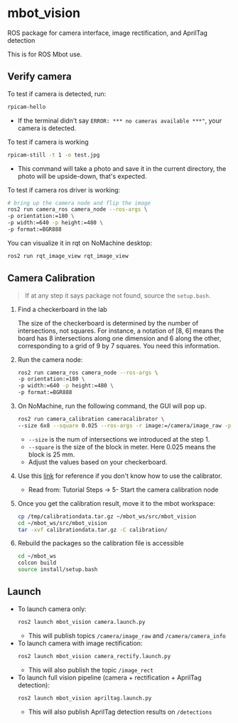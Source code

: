 # mbot_vision
ROS package for camera interface, image rectification, and AprilTag detection

This is for ROS Mbot use.

## Verify camera
To test if camera is detected, run:
```bash
rpicam-hello
```
- If the terminal didn't say `ERROR: *** no cameras available ***"`, your camera is detected.

To test if camera is working
```bash
rpicam-still -t 1 -o test.jpg
```
- This command will take a photo and save it in the current directory, the photo will be upside-down, that's expected.

To test if camera ros driver is working:
```bash
# bring up the camera node and flip the image
ros2 run camera_ros camera_node --ros-args \
-p orientation:=180 \
-p width:=640 -p height:=480 \
-p format:=BGR888
```

You can visualize it in rqt on NoMachine desktop:
```bash
ros2 run rqt_image_view rqt_image_view
```

## Camera Calibration
> If at any step it says package not found, source the `setup.bash`.

1. Find a checkerboard in the lab

    The size of the checkerboard is determined by the number of intersections, not squares. For instance, a notation of [8, 6] means the board has 8 intersections along one dimension and 6 along the other, corresponding to a grid of 9 by 7 squares. You need this information.
2. Run the camera node:
    ```bash
    ros2 run camera_ros camera_node --ros-args \
    -p orientation:=180 \
    -p width:=640 -p height:=480 \
    -p format:=BGR888
    ```
3. On NoMachine, run the following command, the GUI will pop up.
    ```bash
    ros2 run camera_calibration cameracalibrator \
    --size 6x8 --square 0.025 --ros-args -r image:=/camera/image_raw -p camera:=/camera
    ```
    - `--size` is the num of intersections we introduced at the step 1.
    - `--square` is the size of the block in meter. Here 0.025 means the block is 25 mm.
    - Adjust the values based on your checkerboard.
4. Use this [link](https://docs.nav2.org/tutorials/docs/camera_calibration.html#tutorial-steps) for reference if you don't know how to use the calibrator.
    - Read from: Tutorial Steps -> 5- Start the camera calibration node
5. Once you get the calibration result, move it to the mbot workspace:
    ```bash
    cp /tmp/calibrationdata.tar.gz ~/mbot_ws/src/mbot_vision
    cd ~/mbot_ws/src/mbot_vision
    tar -xvf calibrationdata.tar.gz -C calibration/
    ```
6. Rebuild the packages so the calibration file is accessible
    ```bash
    cd ~/mbot_ws
    colcon build
    source install/setup.bash
    ```

## Launch
- To launch camera only:
    ```bash
    ros2 launch mbot_vision camera.launch.py
    ```
    - This will publish topics `/camera/image_raw` and `/camera/camera_info`
- To launch camera with image rectification:
    ```bash
    ros2 launch mbot_vision camera_rectify.launch.py
    ```
    - This will also publish the topic `/image_rect`
- To launch full vision pipeline (camera + rectification + AprilTag detection):
    ```bash
    ros2 launch mbot_vision apriltag.launch.py
    ```
    - This will also publish AprilTag detection results on `/detections`

